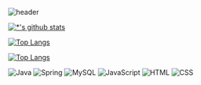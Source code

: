![header](https://capsule-render.vercel.app/api?type=wave&color=auto&height=300&section=header&text=백엔드%20개발자&fontSize=70&desc=)

[![*'s github stats](https://github-readme-stats.vercel.app/api?username=annie-yeee&show_icons=true&theme=dracula)](https://github.com/annie-yeee)

[![Top Langs](https://github-readme-stats.vercel.app/api/top-langs/?username=annie-yeee)](https://github.com/annie-yeee/github-readme-stats)

[![Top Langs](https://github-readme-stats.vercel.app/api/top-langs/?username=annie-yeee&layout=compact)](https://github.com/annie-yeee/githubreadme-stats)

![Java](https://img.shields.io/badge/-Java-007396?style=flat&logo=Java&logoColor=ffffff)
![Spring](https://img.shields.io/badge/-Spring-6DB33F?style=for-the-badge&logo=Spring&logoColor=white)
![MySQL](https://img.shields.io/badge/-MySQL-1F305F?style=flat-square&logo=mariadb&logoColor=white)
![JavaScript](https://img.shields.io/badge/-JavaScript-3178C6?style=flat-square&logo=TypeScript&logoColor=white)
![HTML](https://img.shields.io/badge/-HTML-123456?style=flat-square&logo=C&logoColor=black)
![CSS](https://img.shields.io/badge/-CSS-FD5750?style=flat-square&logo=Serverless&logoColor=magenta)
